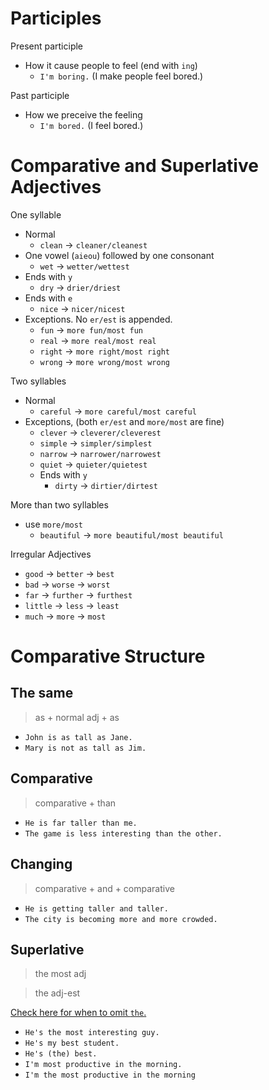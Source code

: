 # Participles

Present participle
- How it cause people to feel (end with `ing`)
  - `I'm boring.` (I make people feel bored.)

Past participle
- How we preceive the feeling
  - `I'm bored.` (I feel bored.)

# Comparative and Superlative Adjectives

One syllable
- Normal
  - `clean` -> `cleaner/cleanest`
- One vowel (`aieou`) followed by one consonant
  - `wet` -> `wetter/wettest`
- Ends with `y`
  - `dry` -> `drier/driest`
- Ends with `e`
  - `nice` -> `nicer/nicest`
- Exceptions. No `er/est` is appended.
  - `fun` -> `more fun/most fun`
  - `real` -> `more real/most real`
  - `right` -> `more right/most right`
  - `wrong` -> `more wrong/most wrong`

Two syllables
- Normal
  - `careful` -> `more careful/most careful`
- Exceptions, (both `er/est` and `more/most` are fine)
  - `clever` -> `cleverer/cleverest`
  - `simple` -> `simpler/simplest`
  - `narrow` -> `narrower/narrowest`
  - `quiet` -> `quieter/quietest`
  - Ends with `y`
    - `dirty` -> `dirtier/dirtest`

More than two syllables
- use `more/most`
  - `beautiful` -> `more beautiful/most beautiful`

Irregular Adjectives
- `good` -> `better` -> `best`
- `bad` -> `worse` -> `worst`
- `far` -> `further` -> `furthest`
- `little` -> `less` -> `least`
- `much` -> `more` -> `most`

# Comparative Structure

## The same

> as + normal adj + as

- `John is as tall as Jane.`
- `Mary is not as tall as Jim.`

## Comparative

> comparative + than

- `He is far taller than me.`
- `The game is less interesting than the other.`

## Changing

> comparative + and + comparative

- `He is getting taller and taller.`
- `The city is becoming more and more crowded.`

## Superlative

> the most adj

> the adj-est

[Check here for when to omit `the`.](#the-in-superlative-adjectives)

- `He's the most interesting guy.`
- `He's my best student.`
- `He's (the) best.`
- `I'm most productive in the morning.`
- `I'm the most productive in the morning`
